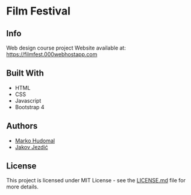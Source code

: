 # Film Festival

## Info

Web design course project
Website available at: https://filmfest.000webhostapp.com

## Built With
* HTML
* CSS
* Javascript
* Bootstrap 4

## Authors

* [Marko Hudomal](https://github.com/marko-hudomal)
* [Jakov Jezdić](https://github.com/jakovj)

## License

This project is licensed under MIT License - see the [LICENSE.md](LICENSE.md) file for more details.

